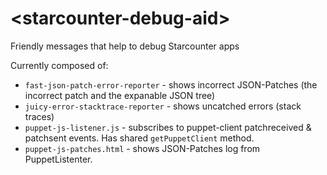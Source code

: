 # &lt;starcounter-debug-aid&gt;

Friendly messages that help to debug Starcounter apps

Currently composed of:

- `fast-json-patch-error-reporter` - shows incorrect JSON-Patches (the incorrect patch and the expanable JSON tree)
- `juicy-error-stacktrace-reporter` - shows uncatched errors (stack traces)
- `puppet-js-listener.js` - subscribes to puppet-client patchreceived & patchsent events. Has shared `getPuppetClient` method.
- `puppet-js-patches.html` - shows JSON-Patches log from PuppetListenter.